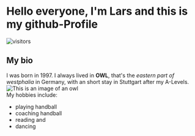 # Hello everyone, I'm Lars and this is my github-Profile

![visitors](https://visitor-badge.glitch.me/badge?page_id=gitboej.visitor-badge)

## My bio

I was born in 1997. I always lived in **OWL**, that's the *eastern part of westphalia* in Germany, with an short stay in Stuttgart after my A-Levels.
<br>
![This is an image of an owl](https://media.tenor.com/5D-e6sjjJz8AAAAC/owl-who.gif "An owl questioning things.")
<br>
My hobbies include: 
- playing handball
- coaching handball
- reading and
- dancing
